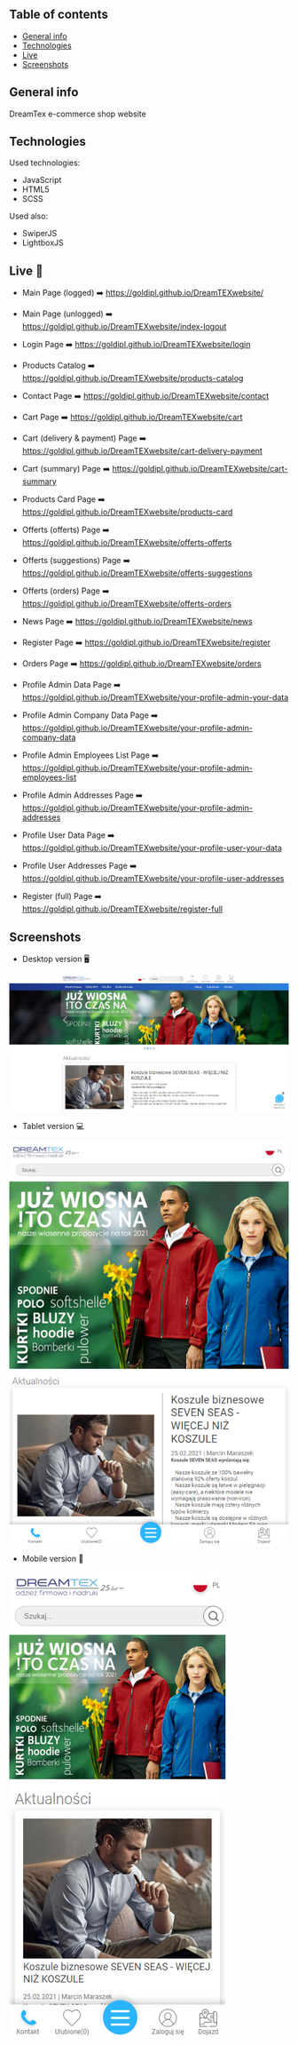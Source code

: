 ## Table of contents
* [General info](#general-info)
* [Technologies](#technologies)
* [Live](#live-star2)
* [Screenshots](#screenshots)

## General info
DreamTex e-commerce shop website

## Technologies   
Used technologies:
* JavaScript
* HTML5
* SCSS

Used also:
* SwiperJS
* LightboxJS

## Live :star2:  
* Main Page (logged) :arrow_right: https://goldipl.github.io/DreamTEXwebsite/    

* Main Page (unlogged) :arrow_right: https://goldipl.github.io/DreamTEXwebsite/index-logout  

* Login Page :arrow_right: https://goldipl.github.io/DreamTEXwebsite/login  

* Products Catalog :arrow_right: https://goldipl.github.io/DreamTEXwebsite/products-catalog   

* Contact Page :arrow_right: https://goldipl.github.io/DreamTEXwebsite/contact   

* Cart Page :arrow_right: https://goldipl.github.io/DreamTEXwebsite/cart  

* Cart (delivery & payment) Page :arrow_right: https://goldipl.github.io/DreamTEXwebsite/cart-delivery-payment   

* Cart (summary) Page :arrow_right: https://goldipl.github.io/DreamTEXwebsite/cart-summary   

* Products Card Page :arrow_right: https://goldipl.github.io/DreamTEXwebsite/products-card    

* Offerts (offerts) Page :arrow_right: https://goldipl.github.io/DreamTEXwebsite/offerts-offerts     

* Offerts (suggestions) Page :arrow_right: https://goldipl.github.io/DreamTEXwebsite/offerts-suggestions     

* Offerts (orders) Page :arrow_right: https://goldipl.github.io/DreamTEXwebsite/offerts-orders      

* News Page :arrow_right: https://goldipl.github.io/DreamTEXwebsite/news       

* Register Page :arrow_right: https://goldipl.github.io/DreamTEXwebsite/register      

* Orders Page :arrow_right: https://goldipl.github.io/DreamTEXwebsite/orders      

* Profile Admin Data Page :arrow_right: https://goldipl.github.io/DreamTEXwebsite/your-profile-admin-your-data  

* Profile Admin Company Data Page :arrow_right: https://goldipl.github.io/DreamTEXwebsite/your-profile-admin-company-data     

* Profile Admin Employees List Page :arrow_right: https://goldipl.github.io/DreamTEXwebsite/your-profile-admin-employees-list    

* Profile Admin Addresses Page :arrow_right: https://goldipl.github.io/DreamTEXwebsite/your-profile-admin-addresses     

* Profile User Data Page :arrow_right: https://goldipl.github.io/DreamTEXwebsite/your-profile-user-your-data      

* Profile User Addresses Page :arrow_right: https://goldipl.github.io/DreamTEXwebsite/your-profile-user-addresses     

* Register (full) Page :arrow_right: https://goldipl.github.io/DreamTEXwebsite/register-full      

## Screenshots
* Desktop version :desktop_computer:   

![Screenshot](./screenshots/dreamtex-desktop.png)  

* Tablet version :computer:   

![Screenshot](./screenshots/dreamtext-tablet.png)  

* Mobile version :iphone:      

![Screenshot](./screenshots/dreamtex-mobile.png)  